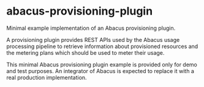 abacus-provisioning-plugin
===

Minimal example implementation of an Abacus provisioning plugin.

A provisioning plugin provides REST APIs used by the Abacus usage processing
pipeline to retrieve information about provisioned resources and the metering
plans which should be used to meter their usage.

This minimal Abacus provisioning plugin example is provided only for demo and
test purposes. An integrator of Abacus is expected to replace it with
a real production implementation.

